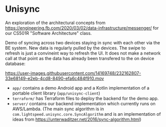 # Unisync

An exploration of the architectural concepts from https://engineering.fb.com/2020/03/02/data-infrastructure/messenger/ for our CS501R "Software Architecture" class.

Demo of syncing across two devices staying in sync with each other via the BE system. New data is regularly pulled by the devices. The swipe to refresh is just a convineint way to refresh the UI. It does not make a network call at that point as the data has already been transfered to the on device database:

https://user-images.githubusercontent.com/14169748/232162807-33e68149-e2eb-4cd8-8490-efa6c484f910.mov



- `app/` contains a demo Android app and a Kotlin implementation of a portable client library (`app/unisync-client`)
- `terraform/` has Terraform files to deploy the backend for the demo app.
- `server/` contains our backend implementation which currently runs on AWS/Lambda. (The main sync algorithm is in `com.lightspeed.unisync.core.SyncAlgorithm` and is an implementation of ideas from https://unterwaditzer.net/2016/sync-algorithm.html)
